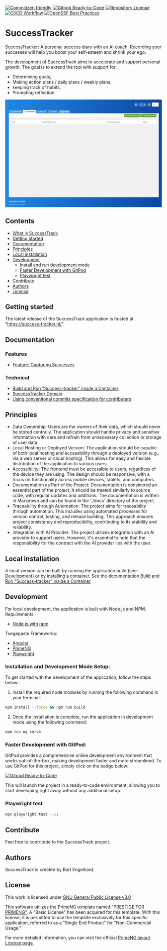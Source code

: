 [![Commitizen friendly](https://img.shields.io/badge/commitizen-friendly-brightgreen.svg)](http://commitizen.github.io/cz-cli/)
[![Gitpod Ready-to-Code](https://img.shields.io/badge/Gitpod-Ready--to--Code-blue?logo=gitpod)](https://gitpod.io/from-referrer/)
[![Repository License](https://img.shields.io/badge/license-GPL%20v3.0-brightgreen.svg)](LICENSE)
[![CI/CD Workflow](https://github.com/Bengelsoft/success-tracker/actions/workflows/build_test_qa_release_deploy.yml/badge.svg)](https://github.com/Bengelsoft/success-tracker/actions/workflows/build_test_qa_release_deploy.yml)
[![OpenSSF Best Practices](https://bestpractices.coreinfrastructure.org/projects/7750/badge)](https://bestpractices.coreinfrastructure.org/projects/7750)

# SuccessTracker
SuccessTracker: A personal success diary with an AI coach.
Recording your successes will help you boost your self-esteem and shrink your ego.

The development of SuccessTrack aims to accelerate and support personal growth. The goal is to extend the tool with support for:
- Determining goals,
- Making action plans / daily plans / weekly plans,
- keeping track of habits,
- Promoting reflection.

![demo success-tracker](docs/img/demo-chat-coach.gif "demo-success-tracker")

## Contents
- [What is SuccessTrack](#what-is-successtrack)
- [Getting started](#getting-started)
- [Documentation](#documentation)
- [Principles](#principles)
- [Local installation](#local-installation)
- [Development](#development)
  - [Install and run development mode](#install-and-run-development-mode)
  - [Faster Development with GitPod](#faster-development-with-gitpod)
  - [Playwright test](#playwright-test)
- [Contribute](#contribute)
- [Authors](#authors)
- [License](#license)

## Getting started
The latest release of the SuccessTrack application is hosted at "https://success-tracker.nl/".

## Documentation

### Features
- [Feature: Capturing Successes](docs/features/Feature_capturing_successes.md)

### Technical
- [Build and Run "Success-tracker" inside a Container](docs/Build_and_run_container_with_Podman_or_Docker.md)
- [SuccessTracker Domain](docs/SucessTracker_domain.md)
- [Using conventional commits specification for contributers](docs/Using_conventional_commits_specification_for_contributers.md)

## Principles
- Data Ownership: Users are the owners of their data, which should never be stored centrally. The application should handle privacy and sensitive information with care and refrain from unnecessary collection or storage of user data.
- Local Hosting or Deployed Version: The application should be capable of both local hosting and accessibility through a deployed version (e.g., via a web server or cloud hosting). This allows for easy and flexible distribution of the application to various users.
- Accessibility: The frontend must be accessible to users, regardless of the device they are using. The design should be responsive, with a focus on functionality across mobile devices, tablets, and computers.
- Documentation as Part of the Project: Documentation is considered an essential part of the project. It should be treated similarly to source code, with regular updates and additions. The documentation is written in Markdown and can be found in the './docs' directory of the project.
- Traceability through Automation: The project aims for traceability through automation. This includes using automated processes for version control, testing, and release building. This approach ensures project consistency and reproducibility, contributing to its stability and reliability.
- Integration with AI Provider: The project utilizes integration with an AI provider to support users. However, it's essential to note that the responsibility for the contract with the AI provider lies with the user.

## Local installation
A local version can be built by running the application build (see: [Development](#development)) or by installing a container.
See the documentation [Build and Run "Success-tracker" inside a Container](docs/Build_and_run_container_with_Podman_or_Docker.md)

## Development
For local development, the application is built with Node.js and NPM.
Requirements:
- [Node.js with npm](https://nodejs.org/)

Toegepaste Frameworks:
- [Angular](https://angular.io/)
- [PrimeNG](https://primeng.org/)
- [Playwright](https://playwright.dev/)

### Installation and Development Mode Setup:
To get started with the development of the application, follow the steps below:
1. Install the required node modules by running the following command in your terminal:

```bash
npm install --force && npm run build
```

2. Once the installation is complete, run the application in development mode using the following command:

```bash
npm run ng serve
```

### Faster Development with GitPod:

GitPod provides a comprehensive online development environment that works out-of-the-box, making development faster and more streamlined. To use GitPod for this project, simply click on the badge below:

[![Gitpod Ready-to-Code](https://img.shields.io/badge/Gitpod-Ready--to--Code-blue?logo=gitpod)](https://gitpod.io/from-referrer/)

This will launch the project in a ready-to-code environment, allowing you to start developing right away without any additional setup.



### Playwright test
```bash
npx playwright test --ui
```


## Contribute
Feel free to contribute to the SuccessTrack project.

## Authors
SuccessTrack is created by Bart Engelhard.

## License
This work is licensed under 
[GNU General Public License v3.0](LICENSE)


This software utilizes the PrimeNG template named ["PRESTIGE FOR PRIMENG"](https://www.primefaces.org/layouts/prestige-ng). A "Basic License" has been acquired for this template. With this license, it is permitted to use the template exclusively for this specific application, referred to as a "Single End Product" for "Non-Commercial Usage."

For more detailed information, you can visit the official [PrimeNG layout License page](https://www.primefaces.org/layouts/licenses).
